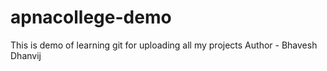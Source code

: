 # apnacollege-demo
This is demo of learning git for uploading all my projects 
Author - Bhavesh Dhanvij 
